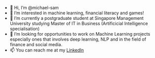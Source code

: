 - 👋 Hi, I’m @michael-sam
- 👀 I’m interested in machine learning, financial literacy and games!
- 🌱 I’m currently a postgraduate student at Singapore Management University studying Master of IT in Business (Artificicial Intelligence specialisation) 
- 💞️ I’m looking for opportunities to work on Machine Learning projects especially ones that involves deep learning, NLP and in the field of finance and social media. 
- 📫 You can reach me at my [LinkedIn](https://www.linkedin.com/in/samyongzhi/)

<!---
michael-sam/michael-sam is a ✨ special ✨ repository because its `README.md` (this file) appears on your GitHub profile.
You can click the Preview link to take a look at your changes.
--->
